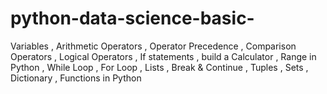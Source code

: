 # python-data-science-basic-
 Variables , Arithmetic Operators , Operator Precedence , Comparison Operators , Logical Operators , If statements , build a Calculator , Range in Python , While Loop , For Loop , Lists , Break & Continue , Tuples , Sets , Dictionary , Functions in Python

